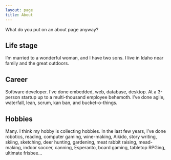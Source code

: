 ```yaml
---
layout: page
title: About
---
```


What do you put on an about page anyway?

## Life stage
I’m married to a wonderful woman, and I have two sons. I live in Idaho near family and the great outdoors.

## Career
Software developer. I’ve done embedded, web, database, desktop. At a 3-person startup up to a multi-thousand employee behemoth. I’ve done agile, waterfall, lean, scrum, kan ban, and bucket-o-things.

## Hobbies
Many. I think my hobby is collecting hobbies. In the last few years, I’ve done robotics, reading, computer gaming, wine-making, Aikido, story writing, skiing, sketching, deer hunting, gardening, meat rabbit raising, mead-making, indoor soccer, canning, Esperanto, board gaming, tabletop RPGing, ultimate frisbee…
